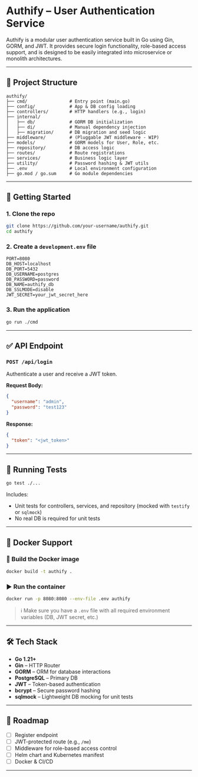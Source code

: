 # Authify – User Authentication Service

Authify is a modular user authentication service built in Go using Gin, GORM, and JWT. It provides secure login functionality, role-based access support, and is designed to be easily integrated into microservice or monolith architectures.

---

## 📁 Project Structure

```
authify/
├── cmd/                # Entry point (main.go)
├── config/             # App & DB config loading
├── controllers/        # HTTP handlers (e.g., login)
├── internal/
│   ├── db/             # GORM DB initialization
│   ├── di/             # Manual dependency injection
│   ├── migration/      # DB migration and seed logic
├── middleware/         # (Pluggable JWT middleware - WIP)
├── models/             # GORM models for User, Role, etc.
├── repository/         # DB access logic
├── routes/             # Route registrations
├── services/           # Business logic layer
├── utility/            # Password hashing & JWT utils
├── .env                # Local environment configuration
├── go.mod / go.sum     # Go module dependencies
```

---

## 🚀 Getting Started

### 1. Clone the repo

```bash
git clone https://github.com/your-username/authify.git
cd authify
```

### 2. Create a `development.env` file

```env
PORT=8080
DB_HOST=localhost
DB_PORT=5432
DB_USERNAME=postgres
DB_PASSWORD=password
DB_NAME=authify_db
DB_SSLMODE=disable
JWT_SECRET=your_jwt_secret_here
```

### 3. Run the application

```bash
go run ./cmd
```

---

## ✅ API Endpoint

### `POST /api/login`

Authenticate a user and receive a JWT token.

**Request Body:**
```json
{
  "username": "admin",
  "password": "test123"
}
```

**Response:**
```json
{
  "token": "<jwt_token>"
}
```

---

## 🧪 Running Tests

```bash
go test ./...
```

Includes:
- Unit tests for controllers, services, and repository (mocked with `testify` or `sqlmock`)
- No real DB is required for unit tests

---

## 🐳 Docker Support

### 🔨 Build the Docker image

```bash
docker build -t authify .
```

### ▶️ Run the container

```bash
docker run -p 8080:8080 --env-file .env authify
```

> ℹ️ Make sure you have a `.env` file with all required environment variables (DB, JWT secret, etc.)

---

## 🛠️ Tech Stack

- **Go 1.21+**
- **Gin** – HTTP Router
- **GORM** – ORM for database interactions
- **PostgreSQL** – Primary DB
- **JWT** – Token-based authentication
- **bcrypt** – Secure password hashing
- **sqlmock** – Lightweight DB mocking for unit tests

---

## 🔧 Roadmap

- [ ] Register endpoint
- [ ] JWT-protected route (e.g., `/me`)
- [ ] Middleware for role-based access control
- [ ] Helm chart and Kubernetes manifest
- [ ] Docker & CI/CD

---
